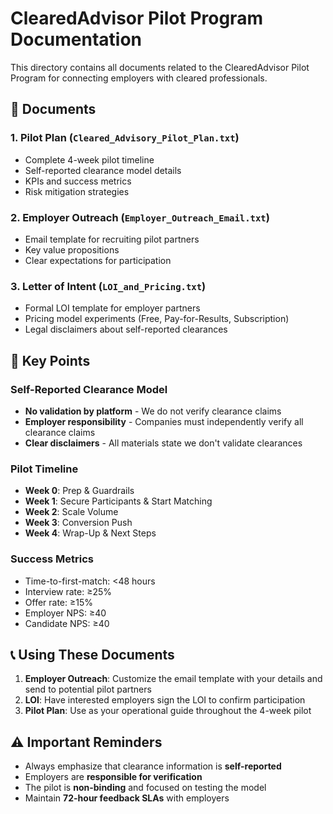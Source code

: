 # ClearedAdvisor Pilot Program Documentation

This directory contains all documents related to the ClearedAdvisor Pilot Program for connecting employers with cleared professionals.

## 📁 Documents

### 1. Pilot Plan (`Cleared_Advisory_Pilot_Plan.txt`)
- Complete 4-week pilot timeline
- Self-reported clearance model details
- KPIs and success metrics
- Risk mitigation strategies

### 2. Employer Outreach (`Employer_Outreach_Email.txt`)
- Email template for recruiting pilot partners
- Key value propositions
- Clear expectations for participation

### 3. Letter of Intent (`LOI_and_Pricing.txt`)
- Formal LOI template for employer partners
- Pricing model experiments (Free, Pay-for-Results, Subscription)
- Legal disclaimers about self-reported clearances

## 🎯 Key Points

### Self-Reported Clearance Model
- **No validation by platform** - We do not verify clearance claims
- **Employer responsibility** - Companies must independently verify all clearance claims
- **Clear disclaimers** - All materials state we don't validate clearances

### Pilot Timeline
- **Week 0**: Prep & Guardrails
- **Week 1**: Secure Participants & Start Matching
- **Week 2**: Scale Volume
- **Week 3**: Conversion Push
- **Week 4**: Wrap-Up & Next Steps

### Success Metrics
- Time-to-first-match: <48 hours
- Interview rate: ≥25%
- Offer rate: ≥15%
- Employer NPS: ≥40
- Candidate NPS: ≥40

## 📞 Using These Documents

1. **Employer Outreach**: Customize the email template with your details and send to potential pilot partners
2. **LOI**: Have interested employers sign the LOI to confirm participation
3. **Pilot Plan**: Use as your operational guide throughout the 4-week pilot

## ⚠️ Important Reminders

- Always emphasize that clearance information is **self-reported**
- Employers are **responsible for verification**
- The pilot is **non-binding** and focused on testing the model
- Maintain **72-hour feedback SLAs** with employers